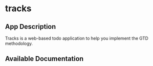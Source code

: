 # tracks

## App Description

Tracks is a web-based todo application to help you implement the GTD methodology. 

## Available Documentation

